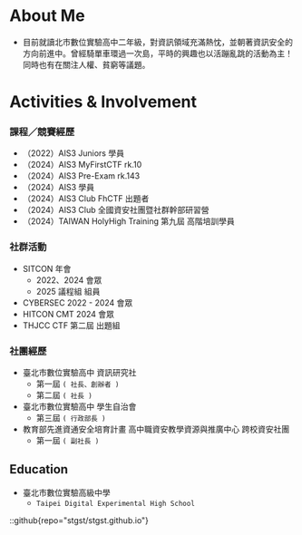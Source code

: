 # About Me

- 目前就讀北市數位實驗高中二年級，對資訊領域充滿熱忱，並朝著資訊安全的方向前進中。曾經騎單車環過一次島，平時的興趣也以活蹦亂跳的活動為主！同時也有在關注人權、貧窮等議題。

# Activities & Involvement

### 課程／競賽經歷
- （2022）AIS3 Juniors 學員
- （2024）AIS3 MyFirstCTF rk.10
- （2024）AIS3 Pre-Exam rk.143
- （2024）AIS3 學員
- （2024）AIS3 Club FhCTF 出題者
- （2024）AIS3 Club 全國資安社團暨社群幹部研習營
- （2024）TAIWAN HolyHigh Training 第九屆 高階培訓學員

### 社群活動
- SITCON 年會
    - 2022、2024 會眾
    - 2025 議程組 組員
- CYBERSEC 2022 - 2024 會眾
- HITCON CMT 2024 會眾
- THJCC CTF 第二屆 出題組

### 社團經歷
- 臺北市數位實驗高中 資訊研究社
    - 第一屆 `( 社長、創辦者 )`
    - 第二屆 `( 社長 )`
- 臺北市數位實驗高中 學生自治會
    - 第三屆 `( 行政部長 )`
- 教育部先進資通安全培育計畫 高中職資安教學資源與推廣中心 跨校資安社團
    - 第一屆 `( 副社長 )`

## Education
- 臺北市數位實驗高級中學
    - `Taipei Digital Experimental High School`

::github{repo="stgst/stgst.github.io"}